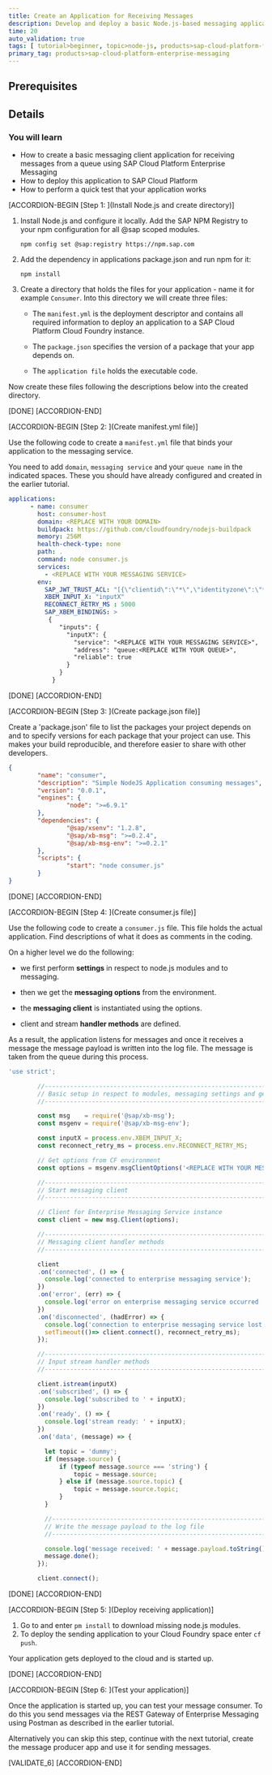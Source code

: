 ```yaml
---
title: Create an Application for Receiving Messages
description: Develop and deploy a basic Node.js-based messaging application for receiving messages from an SAP Cloud Platform Enterprise Message Queue.
time: 20
auto_validation: true
tags: [ tutorial>beginner, topic>node-js, products>sap-cloud-platform-for-the-cloud-foundry-environment]
primary_tag: products>sap-cloud-platform-enterprise-messaging
---
```


## Prerequisites

## Details
### You will learn
  - How to create a basic messaging client application for receiving messages from a queue using SAP Cloud Platform Enterprise Messaging
  - How to deploy this application to SAP Cloud Platform
  - How to perform a quick test that your application works

[ACCORDION-BEGIN [Step 1: ](Install Node.js and create directory)]

1. Install Node.js and configure it locally. Add the SAP NPM Registry to your npm configuration for all @sap scoped modules.

    `npm config set @sap:registry https://npm.sap.com`

2. Add the dependency in applications package.json and run npm for it:

    `npm install`


3. Create a directory that holds the files for your application - name it for example `Consumer`. Into this directory we will create three files:

      * The `manifest.yml` is the deployment descriptor and contains all required information to deploy an application to a SAP Cloud Platform Cloud Foundry instance.

      * The `package.json` specifies the version of a package that your app depends on.

      * The `application file` holds the executable code.

Now create these files following the descriptions below into the created directory.

[DONE]
[ACCORDION-END]

[ACCORDION-BEGIN [Step 2: ](Create manifest.yml file)]

Use the following code to create a `manifest.yml` file that binds your application to the messaging service.

You need to add `domain`, `messaging service` and your `queue name` in the indicated spaces. These you should have already configured and created in the earlier tutorial.

```yaml
applications:
      - name: consumer
        host: consumer-host
        domain: <REPLACE WITH YOUR DOMAIN>
        buildpack: https://github.com/cloudfoundry/nodejs-buildpack
        memory: 256M
        health-check-type: none
        path: .
        command: node consumer.js
        services:
          - <REPLACE WITH YOUR MESSAGING SERVICE>
        env:
          SAP_JWT_TRUST_ACL: "[{\"clientid\":\"*\",\"identityzone\":\"*\"}]"
          XBEM_INPUT_X: "inputX"
          RECONNECT_RETRY_MS : 5000
          SAP_XBEM_BINDINGS: >
           {
              "inputs": {
                "inputX": {
                  "service": "<REPLACE WITH YOUR MESSAGING SERVICE>",
                  "address": "queue:<REPLACE WITH YOUR QUEUE>",
                  "reliable": true
                }
              }
            }
```

[DONE]
[ACCORDION-END]

[ACCORDION-BEGIN [Step 3: ](Create package.json file)]

Create a 'package.json' file to list the packages your project depends on
and to specify versions for each package that your project can use. This
makes your build reproducible, and therefore easier to share with other developers.

```json
{
        "name": "consumer",
        "description": "Simple NodeJS Application consuming messages",
        "version": "0.0.1",
        "engines": {
                "node": ">=6.9.1"
        },
        "dependencies": {
                "@sap/xsenv": "1.2.8",
                "@sap/xb-msg": ">=0.2.4",
                "@sap/xb-msg-env": ">=0.2.1"
        },
        "scripts": {
                "start": "node consumer.js"
        }
}
```

[DONE]
[ACCORDION-END]


[ACCORDION-BEGIN [Step 4: ](Create consumer.js file)]

Use the following code to create a `consumer.js` file. This file holds the actual application. Find descriptions of what it does as comments in the coding.

On a higher level we do the following:

- we first perform **settings** in respect to node.js modules and to messaging.

- then we get the **messaging options** from the environment.

- the **messaging client** is instantiated using the options.

- client and stream **handler methods** are defined.

As a result, the application listens for messages and once it receives a message the message payload is written into the log file. The message is taken from the queue during this process.

```javascript
'use strict';

        //------------------------------------------------------------------------------------------------------------------
        // Basic setup in respect to modules, messaging settings and getting messaging options
        //------------------------------------------------------------------------------------------------------------------

        const msg    = require('@sap/xb-msg');
        const msgenv = require('@sap/xb-msg-env');

        const inputX = process.env.XBEM_INPUT_X;
        const reconnect_retry_ms = process.env.RECONNECT_RETRY_MS;

        // Get options from CF environment
        const options = msgenv.msgClientOptions('<REPLACE WITH YOUR MESSAGING SERVICE>', [inputX], []);

        //------------------------------------------------------------------------------------------------------------------
        // Start messaging client
        //------------------------------------------------------------------------------------------------------------------

        // Client for Enterprise Messaging Service instance
        const client = new msg.Client(options);

        //------------------------------------------------------------------------------------------------------------------
        // Messaging client handler methods
        //------------------------------------------------------------------------------------------------------------------

        client
        .on('connected', () => {
          console.log('connected to enterprise messaging service');
        })
        .on('error', (err) => {
          console.log('error on enterprise messaging service occurred ' + err);
        })
        .on('disconnected', (hadError) => {
          console.log('connection to enterprise messaging service lost, trying to reconnect in ' + reconnect_retry_ms + ' ms');
          setTimeout(()=> client.connect(), reconnect_retry_ms);
        });

        //------------------------------------------------------------------------------------------------------------------
        // Input stream handler methods
        //------------------------------------------------------------------------------------------------------------------

        client.istream(inputX)
        .on('subscribed', () => {
          console.log('subscribed to ' + inputX);
        })
        .on('ready', () => {
          console.log('stream ready: ' + inputX);
        })
        .on('data', (message) => {

          let topic = 'dummy';
          if (message.source) {
              if (typeof message.source === 'string') {
                  topic = message.source;
              } else if (message.source.topic) {
                  topic = message.source.topic;
              }
          }

          //------------------------------------------------------------------------------------------------------------------
          // Write the message payload to the log file
          //------------------------------------------------------------------------------------------------------------------

          console.log('message received: ' + message.payload.toString());
          message.done();
        });

        client.connect();
```


[DONE]
[ACCORDION-END]

[ACCORDION-BEGIN [Step 5: ](Deploy receiving application)]

1.	Go to <filepath directory to manifest.yml> and enter `pm install` to download missing node.js modules.
2.	To deploy the sending application to your Cloud Foundry space enter `cf push`.

Your application gets deployed to the cloud and is started up.

[DONE]
[ACCORDION-END]

[ACCORDION-BEGIN [Step 6: ](Test your application)]

Once the application is started up, you can test your message consumer. To do this you send messages via the REST Gateway of Enterprise Messaging using Postman as described in the earlier tutorial.

Alternatively you can skip this step, continue with the next tutorial, create the message producer app and use it for sending messages.

[VALIDATE_6]
[ACCORDION-END]
